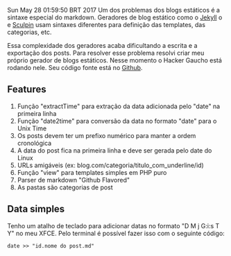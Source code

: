 Sun May 28 01:59:50 BRT 2017
Um dos problemas dos blogs estáticos é a sintaxe especial do markdown. Geradores de blog estático como o [Jekyll](https://jekyllrb.com/docs/frontmatter/) o e [Sculpin](https://sculpin.io/documentation/content-types/custom-types/) usam sintaxes diferentes para definição das templates, das categorias, etc.

Essa complexidade dos geradores acaba dificultando a escrita e a exportação dos posts. Para resolver esse problema resolvi criar meu próprio gerador de blogs estáticos. Nesse momento o Hacker Gaucho está rodando nele. Seu código fonte está no [Github](https://github.com/aicoutos/blog-estatico).

## Features

1. Função "extractTime" para extração da data adicionada pelo "date" na primeira linha
1. Função "date2time" para conversão da data no formato "date" para o Unix Time
1. Os posts devem ter um prefixo numérico para manter a ordem cronológica
1. A data do post fica na primeira linha e deve ser gerada pelo date do Linux
1. URLs amigáveis (ex: blog.com/categoria/titulo_com_underline/id)
1. Função "view" para templates simples em PHP puro
1. Parser de markdown "Github Flavored"
1. As pastas são categorias de post

## Data simples

Tenho um atalho de teclado para adicionar datas no formato "D M j G:i:s T Y" no meu XFCE. Pelo terminal é possível fazer isso com o seguinte código:

```
date >> "id.nome do post.md"
```


